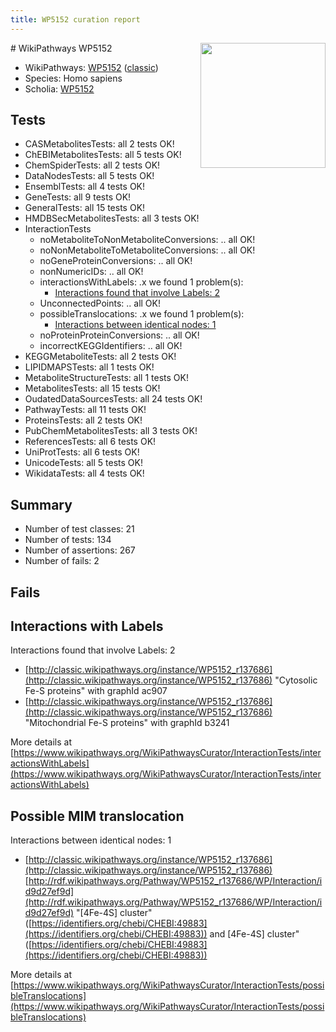 ```yaml
---
title: WP5152 curation report
---
```


<img style="float: right; width: 200px" src="https://upload.wikimedia.org/wikipedia/commons/thumb/8/83/Wplogo_with_text_500.png/640px-Wplogo_with_text_500.png" />
# WikiPathways WP5152

* WikiPathways: [WP5152](https://wikipathways.org/pathways/WP5152) ([classic](https://classic.wikipathways.org/instance/WP5152))
* Species: Homo sapiens
* Scholia: [WP5152](https://scholia.toolforge.org/wikipathways/WP5152)
## Tests
* CASMetabolitesTests: all 2 tests OK!
* ChEBIMetabolitesTests: all 5 tests OK!
* ChemSpiderTests: all 2 tests OK!
* DataNodesTests: all 5 tests OK!
* EnsemblTests: all 4 tests OK!
* GeneTests: all 9 tests OK!
* GeneralTests: all 15 tests OK!
* HMDBSecMetabolitesTests: all 3 tests OK!
* InteractionTests
    * noMetaboliteToNonMetaboliteConversions: .. all OK!
    * noNonMetaboliteToMetaboliteConversions: .. all OK!
    * noGeneProteinConversions: .. all OK!
    * nonNumericIDs: .. all OK!
    * interactionsWithLabels: .x we found 1 problem(s):
        * [Interactions found that involve Labels: 2](#630d2679)
    * UnconnectedPoints: .. all OK!
    * possibleTranslocations: .x we found 1 problem(s):
        * [Interactions between identical nodes: 1](#1c118206)
    * noProteinProteinConversions: .. all OK!
    * incorrectKEGGIdentifiers: .. all OK!
* KEGGMetaboliteTests: all 2 tests OK!
* LIPIDMAPSTests: all 1 tests OK!
* MetaboliteStructureTests: all 1 tests OK!
* MetabolitesTests: all 15 tests OK!
* OudatedDataSourcesTests: all 24 tests OK!
* PathwayTests: all 11 tests OK!
* ProteinsTests: all 2 tests OK!
* PubChemMetabolitesTests: all 3 tests OK!
* ReferencesTests: all 6 tests OK!
* UniProtTests: all 6 tests OK!
* UnicodeTests: all 5 tests OK!
* WikidataTests: all 4 tests OK!


## Summary

* Number of test classes: 21
* Number of tests: 134
* Number of assertions: 267
* Number of fails: 2

## Fails

<a name="630d2679" />

## Interactions with Labels

Interactions found that involve Labels: 2

* [http://classic.wikipathways.org/instance/WP5152_r137686](http://classic.wikipathways.org/instance/WP5152_r137686) "Cytosolic
Fe-S proteins" with graphId ac907
* [http://classic.wikipathways.org/instance/WP5152_r137686](http://classic.wikipathways.org/instance/WP5152_r137686) "Mitochondrial 
Fe-S proteins" with graphId b3241


More details at [https://www.wikipathways.org/WikiPathwaysCurator/InteractionTests/interactionsWithLabels](https://www.wikipathways.org/WikiPathwaysCurator/InteractionTests/interactionsWithLabels)

<a name="1c118206" />

## Possible MIM translocation

Interactions between identical nodes: 1

* [http://classic.wikipathways.org/instance/WP5152_r137686](http://classic.wikipathways.org/instance/WP5152_r137686) [http://rdf.wikipathways.org/Pathway/WP5152_r137686/WP/Interaction/id9d27ef9d](http://rdf.wikipathways.org/Pathway/WP5152_r137686/WP/Interaction/id9d27ef9d) "[4Fe-4S] cluster" ([https://identifiers.org/chebi/CHEBI:49883](https://identifiers.org/chebi/CHEBI:49883)) and 
[4Fe-4S] cluster" ([https://identifiers.org/chebi/CHEBI:49883](https://identifiers.org/chebi/CHEBI:49883))


More details at [https://www.wikipathways.org/WikiPathwaysCurator/InteractionTests/possibleTranslocations](https://www.wikipathways.org/WikiPathwaysCurator/InteractionTests/possibleTranslocations)


